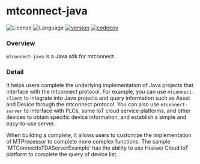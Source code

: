 # mtconnect-java

![License](https://img.shields.io/badge/license-Apache2.0-green) ![Language](https://img.shields.io/badge/language-Java-blue.svg) [![version](https://img.shields.io/github/v/tag/protocol-laboratory/mtconnect-java?label=release&color=blue)](https://github.com/protocol-laboratory/mtconnect-java/releases) [![codecov](https://codecov.io/gh/protocol-laboratory/mtconnect-java/branch/main/graph/badge.svg)](https://codecov.io/gh/protocol-laboratory/mtconnect-java)

### Overview
`mtconnect-java` is a Java sdk for mtconnect.

### Detail
It helps users complete the underlying implementation of Java projects that interface with the mtconnect protocol.
For example, you can use `mtconnect-client` to integrate into Java projects and query information such as Asset and Device through the mtconnect protocol.
You can also use `mtconnect-server` to interface with PLCs, some IoT cloud service platforms, and other devices to obtain specific device information, and establish a simple and easy-to-use server.

When building a complete, it allows users to customize the implementation of MTProcessor to complete more complex functions.
The sample 'MTConnectIoTDAServerExample' has the ability to use Huawei Cloud IoT platform to complete the query of device list.
